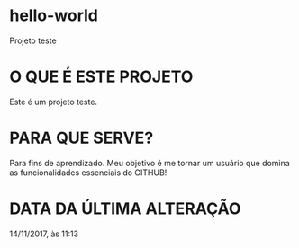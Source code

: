 # hello-world
Projeto teste

# O QUE É ESTE PROJETO
Este é um projeto teste.

# PARA QUE SERVE?
Para fins de aprendizado.
Meu objetivo é me tornar um usuário que domina as funcionalidades essenciais do GITHUB!

# DATA DA ÚLTIMA ALTERAÇÃO
14/11/2017, às 11:13
